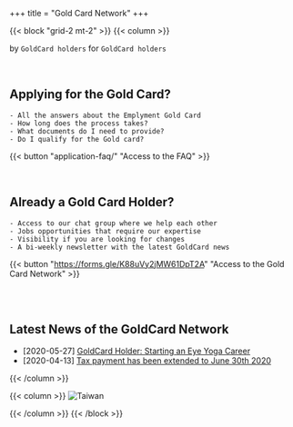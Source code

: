 +++
title = "Gold Card Network"
+++

{{< block "grid-2 mt-2" >}}
{{< column >}}

by `GoldCard holders` for `GoldCard holders`

<br>

## Applying for the Gold Card?
    - All the answers about the Emplyment Gold Card
    - How long does the process takes?
    - What documents do I need to provide?
    - Do I qualify for the Gold card?


{{< button "application-faq/" "Access to the FAQ" >}} 

<br>


## Already a Gold Card Holder?
    - Access to our chat group where we help each other
    - Jobs opportunities that require our expertise
    - Visibility if you are looking for changes
    - A bi-weekly newsletter with the latest GoldCard news

{{< button "https://forms.gle/K88uVy2jMW61DpT2A" "Access to the Gold Card Network" >}}

<br>
<br>



## Latest News of the GoldCard Network

- [2020-05-27] [GoldCard Holder: Starting an Eye Yoga Career](https://meet.bnext.com.tw/intl/articles/view/46488)
- [2020-04-13] [Tax payment has been extended to June 30th 2020](https://home.kpmg/us/en/home/insights/2020/04/tnf-taiwan-tax-return-tax-payment-deadlines-extended-covid-19.html)




{{< /column >}}

{{< column >}}
![Taiwan](./images/taiwan-unsplash.jpeg)

{{< /column >}}
{{< /block >}}
